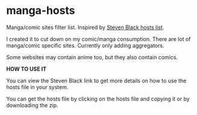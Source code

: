 # manga-hosts
Manga/comic sites filter list.
Inspired by [Steven Black hosts list](https://github.com/StevenBlack/hosts).

I created it to cut down on my comic/manga consumption. There are lot of manga/comic specific sites. Currently only adding aggregators.

Some websites may contain anime too, but they also contain comics.

**HOW TO USE IT**

You can view the Steven Black link to get more details on how to use the hosts file in your system.

You can get the hosts file by clicking on the hosts file and copying it or by downloading the zip.
